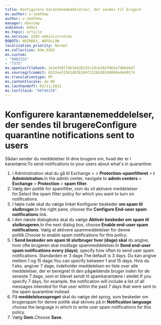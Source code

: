 ```yaml
---
title: Konfigurere karantænemeddelelser, der sendes til brugere
ms.author: v-jmathew
author: v-jmathew
manager: dansimp
audience: Admin
ms.topic: article
ms.service: o365-administration
ROBOTS: NOINDEX, NOFOLLOW
localization_priority: Normal
ms.collection: Adm_O365
ms.custom:
- "9002531"
- "7375"
ms.openlocfilehash: 3e3e350f74b19420155c29cb282f065e7db6d4d7
ms.sourcegitcommit: 6312ee31561db36104f32282d019d069ede69174
ms.translationtype: MT
ms.contentlocale: da-DK
ms.lasthandoff: 03/11/2021
ms.locfileid: "50744158"
---
```

# <a name="configure-quarantine-notifications-sent-to-users"></a><span data-ttu-id="5d8a1-102">Konfigurere karantænemeddelelser, der sendes til brugere</span><span class="sxs-lookup"><span data-stu-id="5d8a1-102">Configure quarantine notifications sent to users</span></span>

<span data-ttu-id="5d8a1-103">Sådan sender du meddelelser til dine brugere om, hvad der er i karantæne:</span><span class="sxs-lookup"><span data-stu-id="5d8a1-103">To send notifications to your users about what's in quarantine:</span></span>

1. <span data-ttu-id="5d8a1-104">I Administration skal du gå til Exchange   >    >  **Protection-spamfilteret**  >  **i Administration.**</span><span class="sxs-lookup"><span data-stu-id="5d8a1-104">In the admin center, navigate to **admin centers** > **Exchange** > **Protection** > **spam filter**.</span></span>
2. <span data-ttu-id="5d8a1-105">Vælg den politik for spamfilter, som du vil aktivere meddelelser for.</span><span class="sxs-lookup"><span data-stu-id="5d8a1-105">Select the spam filter policy for which you want to turn on notifications.</span></span>
3. <span data-ttu-id="5d8a1-106">I højre rude skal du vælge linket Konfigurer beskeder **om spam til slutbruger.**</span><span class="sxs-lookup"><span data-stu-id="5d8a1-106">In the right pane, choose the **Configure End-user spam notifications** link.</span></span>
4. <span data-ttu-id="5d8a1-107">I den næste dialogboks skal du vælge **Aktivér beskeder om spam til slutbrugeren.**</span><span class="sxs-lookup"><span data-stu-id="5d8a1-107">In the next dialog box, choose **Enable end-user spam notifications**.</span></span> <span data-ttu-id="5d8a1-108">Vælg at aktivere spammeddelelser for denne politik.</span><span class="sxs-lookup"><span data-stu-id="5d8a1-108">Choose to enable spam notifications for this policy.</span></span>
5. <span data-ttu-id="5d8a1-109">I **Send beskeder om spam til slutbruger hver (dage) skal** du angive, hvor ofte brugeren skal modtage spammeddelelser.</span><span class="sxs-lookup"><span data-stu-id="5d8a1-109">In **Send end-user spam notifications every (days)**, specify how often to send user spam notifications.</span></span> <span data-ttu-id="5d8a1-110">Standarden er 3 dage.</span><span class="sxs-lookup"><span data-stu-id="5d8a1-110">The default is 3 days.</span></span> <span data-ttu-id="5d8a1-111">Du kan angive mellem 1 og 15 dage.</span><span class="sxs-lookup"><span data-stu-id="5d8a1-111">You can specify between 1 and 15 days.</span></span> <span data-ttu-id="5d8a1-112">Hvis du f.eks. angiver 7 dage, indeholder meddelelsen en liste over alle meddelelser, der er beregnet til den pågældende bruger inden for de seneste 7 dage, som er blevet sendt til spamkarantæne i stedet.</span><span class="sxs-lookup"><span data-stu-id="5d8a1-112">If you specify 7 days, for example, the notification will include a list of all messages intended for that user within the past 7 days that were sent to the spam quarantine instead.</span></span>
6. <span data-ttu-id="5d8a1-113">På **meddelelsessproget** skal du vælge det sprog, som beskeder om brugerspam for denne politik skal skrives på.</span><span class="sxs-lookup"><span data-stu-id="5d8a1-113">In **Notification language** choose the language in which to write user spam notifications for this policy.</span></span>
7. <span data-ttu-id="5d8a1-114">Vælg **Gem.**</span><span class="sxs-lookup"><span data-stu-id="5d8a1-114">Choose **Save**.</span></span>
